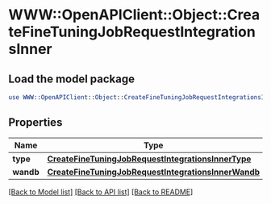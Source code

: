 # WWW::OpenAPIClient::Object::CreateFineTuningJobRequestIntegrationsInner

## Load the model package
```perl
use WWW::OpenAPIClient::Object::CreateFineTuningJobRequestIntegrationsInner;
```

## Properties
Name | Type | Description | Notes
------------ | ------------- | ------------- | -------------
**type** | [**CreateFineTuningJobRequestIntegrationsInnerType**](CreateFineTuningJobRequestIntegrationsInnerType.md) |  | 
**wandb** | [**CreateFineTuningJobRequestIntegrationsInnerWandb**](CreateFineTuningJobRequestIntegrationsInnerWandb.md) |  | 

[[Back to Model list]](../README.md#documentation-for-models) [[Back to API list]](../README.md#documentation-for-api-endpoints) [[Back to README]](../README.md)



